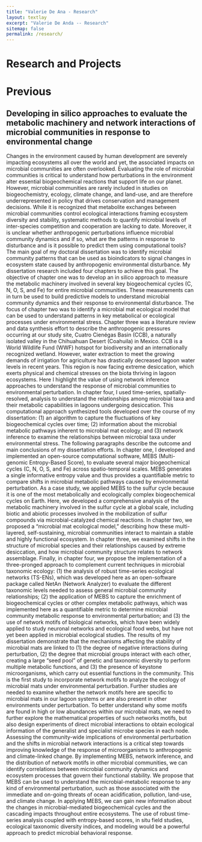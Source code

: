 ```yaml
---
title: "Valerie De Ana - Research"
layout: textlay
excerpt: "Valerie De Anda -- Research"
sitemap: false
permalink: /research/
---
```


# Research and Projects

# Previous 

## Developing  in silico approaches to evaluate the metabolic machinery and network  interactions of microbial communities in response to environmental change

Changes in the environment caused by human development are severely impacting ecosystems all over the world and yet, the associated impacts on microbial communities are often overlooked. Evaluating the role of microbial communities is critical to understand how perturbations in the environment alter essential biogeochemical reactions that support life on our planet. However, microbial communities are rarely included in studies on biogeochemistry, ecology, climate change, and land-use, and are therefore underrepresented in policy that drives conservation and management decisions. While it is recognized that metabolite exchanges between microbial communities control ecological interactions framing ecosystem diversity and stability, systematic methods to quantify microbial levels of inter-species competition and cooperation are lacking to date. Moreover, it is unclear whether anthropogenic perturbations influence microbial community dynamics and if so, what are the patterns in response to disturbance and is it possible to predict them using computational tools?
The main goal of my doctoral dissertation was to identify microbial community patterns that can be used as bioindicators to signal changes in ecosystem state caused by anthropogenic environmental disturbance. My dissertation research included four chapters to achieve this goal. The objective of chapter one was to develop an in silico approach to measure the metabolic machinery involved in several key biogeochemical cycles (C, N, O, S, and Fe) for entire microbial communities. These measurements can in turn be used to build predictive models to understand microbial community dynamics and their response to environmental disturbance. The focus of  chapter two was to identify a microbial mat ecological model that can be used to understand patterns in key metabolical or ecological processes under environmental stress. Chapter three was a literature review and data synthesis effort to describe the anthropogenic pressures occurring at our study site, Cuatro Cienégas Basin (CCB), a naturally isolated valley in the Chihuahuan Desert (Coahuila) in Mexico. CCB is a World Wildlife Fund (WWF) hotspot for biodiversity and an internationally recognized wetland. However, water extraction to meet the growing demands of irrigation for agriculture has drastically decreased lagoon water levels in recent years. This region is now facing extreme desiccation, which exerts physical and chemical stresses on the biota thriving in lagoon ecosystems. Here I highlight the value of using network inference approaches to understand the response of microbial communities to environmental perturbation. In chapter four, I used time-series, spatially-resolved, analysis to understand the relationships among microbial taxa and their metabolic capabilities in lagoons undergoing desiccation. This computational approach synthesized tools developed over the course of my dissertation: (1) an algorithm to capture the fluctuations of key biogeochemical cycles over time; (2) information about the microbial metabolic pathways inherent to microbial mat ecology; and (3) network inference to examine the relationships between microbial taxa under environmental stress.
 The following paragraphs describe the outcome and main conclusions of my dissertation efforts. In chapter one, I developed and implemented an open-source computational software, MEBS (Multi-genomic Entropy-Based Score), to evaluate several major biogeochemical cycles (C, N, O, S, and Fe) across spatio-temporal scales. MEBS generates a single informative entropy value and thus provides a quantifiable metric to compare shifts in microbial metabolic pathways caused by environmental perturbation. As a case study, we applied MEBS to the sulfur cycle because it is one of the most metabolically and ecologically complex biogeochemical cycles on Earth. Here, we developed a comprehensive analysis of the metabolic machinery involved in the sulfur cycle at a global scale, including biotic and abiotic processes involved in the mobilization of sulfur compounds via microbial-catalyzed chemical reactions. In chapter two, we proposed a “microbial mat ecological model,” describing how these multi-layered, self-sustaining, microbial communities interact to maintain a stable and highly functional ecosystem. In chapter three, we examined shifts in the structure of microbial species and their relationships caused by extreme desiccation, and how microbial community structure relates to network assemblage. Finally, in chapter four, we propose the implementation of a three-pronged approach to complement current techniques in microbial taxonomic ecology: (1) the analysis of robust time-series ecological networks (TS-ENs), which was developed here as an open-software package called NetAn (Network Analyzer) to evaluate the different taxonomic levels needed to assess general microbial community relationships; (2) the application of MEBS to capture the enrichment of biogeochemical cycles or other complex metabolic pathways, which was implemented here as a quantifiable metric to determine microbial community metabolic response to environmental perturbation; and (3) the use of network motifs of biological networks, which have been widely applied to study neuronal networks and ecological food webs, but have not yet been applied in  microbial ecological studies.
The results of my dissertation demonstrate that the mechanisms affecting the stability of microbial mats are linked to (1) the degree of negative interactions during perturbation, (2) the degree that microbial groups interact with each other, creating a large “seed pool” of genetic and taxonomic diversity to perform multiple metabolic functions, and (3) the presence of keystone microorganisms, which carry out essential functions in the community. This is the first study to incorporate network motifs to analyze the ecology of microbial mats under environmental perturbation. Further studies are needed to examine whether the network motifs here are specific to microbial mats in our lagoon systems or are also present in other environments under perturbation. To better understand why some motifs are found in high or low abundances within our microbial mats, we need to further explore the mathematical properties of such networks motifs, but also design experiments of direct microbial interactions to obtain ecological information of the generalist and specialist microbe species in each node.
Assessing the community-wide implications of environmental perturbation and the shifts in microbial network interactions is a critical step towards improving knowledge of the response of microorganisms to anthropogenic and climate-linked change. By implementing MEBS, network inference, and the distribution of network motifs in other microbial communities, we can identify correlations between microbial community dynamics and ecosystem processes that govern their functional stability. We propose that MEBS can be used to understand the microbial-metabolic response to any kind of environmental perturbation, such as those associated with the immediate and on-going threats of ocean acidification, pollution, land-use, and climate change. In applying MEBS, we can gain new information about the changes in microbial-mediated biogeochemical cycles and the cascading impacts throughout entire ecosystems. The use of robust time-series analysis coupled with entropy-based scores, in situ field studies, ecological taxonomic diversity indices, and modeling would be a powerful approach to predict microbial behavioral response. 



<br />
<br />
